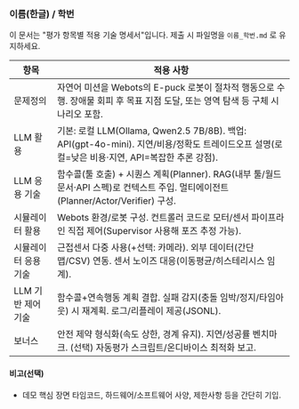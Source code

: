 ### 이름(한글) / 학번

이 문서는 "평가 항목별 적용 기술 명세서"입니다. 제출 시 파일명을 `이름_학번.md` 로 유지하세요.

| 항목 | 적용 사항 |
| --- | --- |
| 문제정의 | 자연어 미션을 Webots의 E-puck 로봇이 절차적 행동으로 수행. 장애물 회피 후 목표 지점 도달, 또는 영역 탐색 등 구체 시나리오 포함. |
| LLM 활용 | 기본: 로컬 LLM(Ollama, Qwen2.5 7B/8B). 백업: API(gpt-4o-mini). 지연/비용/정확도 트레이드오프 설명(로컬=낮은 비용·지연, API=복잡한 추론 강점). |
| LLM 응용 기술 | 함수콜(툴 호출) + 시퀀스 계획(Planner). RAG(내부 툴/월드 문서·API 스펙)로 컨텍스트 주입. 멀티에이전트(Planner/Actor/Verifier) 구성. |
| 시뮬레이터 활용 | Webots 환경/로봇 구성. 컨트롤러 코드로 모터/센서 파이프라인 직접 제어(Supervisor 사용해 포즈 추정 가능). |
| 시뮬레이터 응용 기술 | 근접센서 다중 사용(+선택: 카메라). 외부 데이터(간단 맵/CSV) 연동. 센서 노이즈 대응(이동평균/히스테리시스 임계). |
| LLM 기반 제어 기술 | 함수콜+연속행동 계획 결합. 실패 감지(충돌 임박/정지/타임아웃) 시 재계획. 로그/리플레이 제공(JSONL). |
| 보너스 | 안전 제약 형식화(속도 상한, 경계 유지). 지연/성공률 벤치마크. (선택) 자동평가 스크립트/온디바이스 최적화 보고. |

#### 비고(선택)
- 데모 핵심 장면 타임코드, 하드웨어/소프트웨어 사양, 제한사항 등을 간단히 기입.


